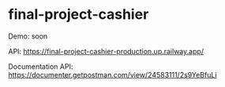 # final-project-cashier

Demo: soon

API: https://final-project-cashier-production.up.railway.app/

Documentation API: https://documenter.getpostman.com/view/24583111/2s9YeBfuLi
